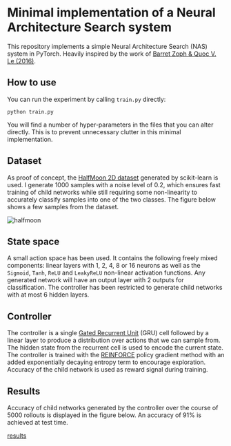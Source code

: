 # Minimal implementation of a Neural Architecture Search system

This repository implements a simple Neural Architecture Search (NAS) system in PyTorch. Heavily inspired by the work of [Barret Zoph & Quoc V. Le (2016)](https://arxiv.org/abs/1611.01578).

## How to use

You can run the experiment by calling ```train.py``` directly:

```
python train.py
```

You will find a number of hyper-parameters in the files that you can alter directly. This is to prevent unnecessary clutter in this minimal implementation.

## Dataset

As proof of concept, the [HalfMoon 2D dataset](https://scikit-learn.org/stable/modules/generated/sklearn.datasets.make_moons.html) generated by scikit-learn is used. I generate 1000 samples with a noise level of 0.2, which ensures fast training of child networks while still requiring some non-linearity to accurately classify samples into one of the two classes. The figure below shows a few samples from the dataset.

![halfmoon](https://i.imgur.com/ynSnpMU.png)

## State space

A small action space has been used. It contains the following freely mixed components: linear layers with 1, 2, 4, 8 or 16 neurons as well as the ```Sigmoid```, ```Tanh```, ```ReLU``` and ```LeakyReLU``` non-linear activation functions. Any generated network will have an output layer with 2 outputs for classification. The controller has been restricted to generate child networks with at most 6 hidden layers.

## Controller

The controller is a single [Gated Recurrent Unit](https://pytorch.org/docs/stable/nn.html#gru) (GRU) cell followed by a linear layer to produce a distribution over actions that we can sample from. The hidden state from the recurrent cell is used to encode the current state. The controller is trained with the [REINFORCE](http://www-anw.cs.umass.edu/~barto/courses/cs687/williams92simple.pdf) policy gradient method with an added exponentially decaying entropy term to encourage exploration. Accuracy of the child network is used as reward signal during training.

## Results

Accuracy of child networks generated by the controller over the course of 5000 rollouts is displayed in the figure below. An accuracy of 91% is achieved at test time.

[results](https://i.imgur.com/ADAPV0g.png)
